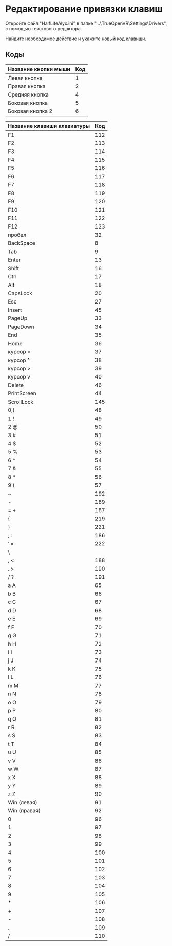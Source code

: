﻿# Редактирование привязки клавиш
Откройте файл "HalfLifeAlyx.ini" в папке "...\TrueOpenVR\Settings\Drivers", с помощью текстового редактора.

Найдите необходимое действие и укажите новый код клавиши.


## Коды
Название кнопки мыши | Код
------------ | -------------
Левая кнопка | 1
Правая кнопка | 2
Средняя кнопка | 4
Боковая кнопка | 5
Боковая кнопка 2 | 6


Название клавиши клавиатуры | Код
------------ | -------------
F1 | 112
F2 | 113
F3 | 114
F4 | 115
F5 | 116
F6 | 117
F7 | 118
F8 | 119
F9 | 120
F10 | 121
F11 | 122
F12 | 123
пробел | 32
BackSpace | 8
Tab | 9
Enter | 13
Shift | 16
Ctrl | 17
Alt | 18
CapsLock | 20
Esc | 27
Insert | 45
PageUp | 33
PageDown | 34
End | 35
Home | 36
курсор < | 37
курсор ^ | 38
курсор > | 39
курсор v | 40
Delete | 46
PrintScreen | 44
ScrollLock | 145
0,) | 48
1 ! | 49
2 @ | 50
3 # | 51
4 $ | 52
5 % | 53
6 ^ | 54
7 & | 55
8 * | 56
9 ( | 57
~ | 192
- | 189
= + | 187
{ | 219
} | 221
; : | 186
‘ « | 222
\ | | 220
, < | 188
. > | 190
/ ? | 191
a A | 65
b B | 66
c C | 67
d D | 68
e E | 69
f F | 70
g G | 71
h H | 72
i I | 73
j J | 74
k K | 75
l L | 76
m M | 77
n N | 78
o O | 79
p P | 80
q Q | 81
r R | 82
s S | 83
t T | 84
u U | 85
v V | 86
w W | 87
x X | 88
y Y | 89
z Z | 90
Win (левая) | 91
Win (правая) | 92
0 | 96
1 | 97
2 | 98
3 | 99
4 | 100
5 | 101
6 | 102
7 | 103
8 | 104
9 | 105
* | 106
+ | 107
- | 108
. | 109
/ | 110